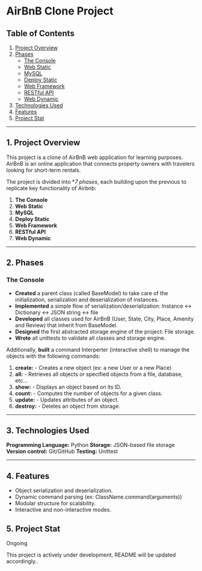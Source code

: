 # **AirBnB Clone Project**


## Table of Contents

1. [Project Overview](#project-overview)
2. [Phases](#phases)
    - [The Console](#the-console)
    - [Web Static](#web-static)
    - [MySQL](#mysql)
    - [Deploy Static](#deploy-static)
    - [Web Framework](#web-framework)
    - [RESTful API](#restful-api)
    - [Web Dynamic](#web-dynamic)
3. [Technologies Used](#technologies-used)
4. [Features](#features)
5. [Project Stat](#project-stat)

---



## 1. Project Overview

This project is a clone of AirBnB web application for learning purposes. AirBnB is an online application that connects property owners with travelers looking for short-term rentals.

The project is divided into **7 phases*, each building upon the previous to replicate key functionality of Airbnb:
1. **The Console**
2. **Web Static**
3. **MySQL**
4. **Deploy Static**
5. **Web Framework**
6. **RESTful API**
7. **Web Dynamic**

---



## 2. Phases

### The Console

- **Created** a parent class (called BaseModel) to take care of the initialization, serialization and deserialization of instances.
- **Implemented** a simple flow of serialization/deserialization: Instance <-> Dictionary <-> JSON string <-> file
- **Developed** all classes used for AirBnB (User, State, City, Place, Amenity and Review) that inherit from BaseModel.
- **Designed** the first abstracted storage engine of the project: File storage.
- **Wrote** all unittests to validate all classes and storage engine.

Additionally, **built** a command Interperter (interactive shell) to manage the objects with the following commands:

1. **create:** - Creates a new object (ex: a new User or a new Place)
2. **all:** - Retrieves all objects or specified objects from a file, database, etc...
3. **show:** - Displays an object based on its ID.
4. **count:** - Computes the number of objects for a given class.
5. **update:** - Updates attributes of an object.
6. **destroy:** - Deletes an object from storage.

---



## 3. Technologies Used

**Programming Language:** Python
**Storage:** JSON-based file storage
**Version control:** Git/GitHub
**Testing:** Unittest

---



## 4. Features

- Object serialization and deserialization.
- Dynamic command parsing (ex: ClassName.command(arguments))
- Modular structure for scalability.
- Interactive and non-interactive modes.


## 5. Project Stat

Ongoing

This project is actively under development, README will be updated accordingly..
